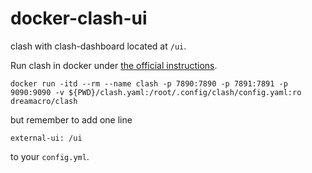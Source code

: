 # docker-clash-ui
clash with clash-dashboard located at `/ui`.

Run clash in docker under [the official instructions](https://github.com/Dreamacro/clash/wiki/Run-clash-in-docker).

```
docker run -itd --rm --name clash -p 7890:7890 -p 7891:7891 -p 9090:9090 -v ${PWD}/clash.yaml:/root/.config/clash/config.yaml:ro dreamacro/clash
```

but remember to add one line
```
external-ui: /ui
```
to your `config.yml`.
